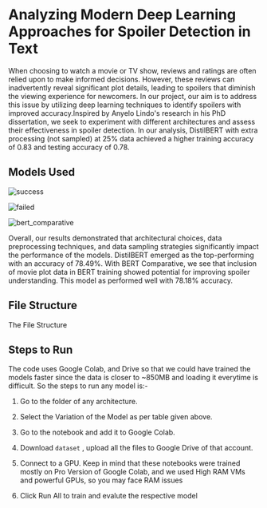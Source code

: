 
# Analyzing Modern Deep Learning Approaches for Spoiler Detection in Text

When choosing to watch a movie or TV show, reviews and ratings are often relied upon to make informed decisions. However, these reviews can inadvertently reveal significant plot details, leading to spoilers that diminish the viewing experience for newcomers. In our project, our aim is to address this issue by utilizing deep learning techniques to identify spoilers with improved accuracy.Inspired by Anyelo Lindo's research in his PhD dissertation, we seek to experiment with different architectures and assess their effectiveness in spoiler detection. In our analysis, DistilBERT with extra processing (not sampled) at 25% data achieved a higher training accuracy of 0.83 and testing accuracy of 0.78. 


## Models Used

![success](https://iili.io/HU6MkCb.png)


![failed](https://iili.io/HU6W6Lg.png)


![bert_comparative](https://iili.io/HU6XF24.png)


Overall, our results demonstrated that architectural choices, data preprocessing techniques, and data sampling strategies significantly impact the performance of the models. DistilBERT emerged as the top-performing with an accuracy of 78.49\%. With BERT Comparative, we see that inclusion of movie plot data in BERT training showed potential for improving spoiler understanding. This model as performed well with 78.18\% accuracy. 


## File Structure

The File Structure 
## Steps to Run 

The code uses Google Colab, and Drive so that we could have trained the models faster since the data is closer to ~850MB and loading it everytime is difficult. So the steps to run any model is:- 


1. Go to the folder of any architecture. 

2. Select the Variation of the Model as per table given above. 

3. Go to the notebook and add it to Google Colab. 

4. Download ```dataset``` , upload all the files to Google Drive of that account. 

5. Connect to a GPU. Keep in mind that these notebooks were trained mostly on Pro Version of Google Colab, and we used High RAM VMs and powerful GPUs, so you may face RAM issues 

6. Click Run All to train and evalute the respective model
